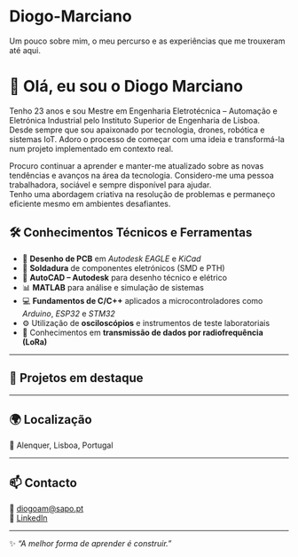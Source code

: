 # Diogo-Marciano
Um pouco sobre mim, o meu percurso e as experiências que me trouxeram até aqui.

# 👋 Olá, eu sou o Diogo Marciano

Tenho 23 anos e sou Mestre em Engenharia Eletrotécnica – Automação e Eletrónica Industrial pelo Instituto Superior de Engenharia de Lisboa.  
Desde sempre que sou apaixonado por tecnologia, drones, robótica e sistemas IoT. Adoro o processo de começar com uma ideia e transformá-la num projeto implementado em contexto real.

Procuro continuar a aprender e manter-me atualizado sobre as novas tendências e avanços na área da tecnologia. Considero-me uma pessoa trabalhadora, sociável e sempre disponível para ajudar.  
Tenho uma abordagem criativa na resolução de problemas e permaneço eficiente mesmo em ambientes desafiantes.

## 🛠️ Conhecimentos Técnicos e Ferramentas

- 🧩 **Desenho de PCB** em *Autodesk EAGLE* e *KiCad*  
- 🔧 **Soldadura** de componentes eletrónicos (SMD e PTH)  
- 🧱 **AutoCAD – Autodesk** para desenho técnico e elétrico  
- 📊 **MATLAB** para análise e simulação de sistemas  
- 💻 **Fundamentos de C/C++** aplicados a microcontroladores como *Arduino*, *ESP32* e *STM32*  
- ⚙️ Utilização de **osciloscópios** e instrumentos de teste laboratoriais  
- 📡 Conhecimentos em **transmissão de dados por radiofrequência (LoRa)** 

---

## 📂 Projetos em destaque


---

## 🌍 Localização
📍 Alenquer, Lisboa, Portugal  

---

## 📫 Contacto
📧 diogoam@sapo.pt  
🔗 [LinkedIn](https://pt.linkedin.com/in/diogo-marciano-8219231a7)  

---

✨ *“A melhor forma de aprender é construir.”*  

